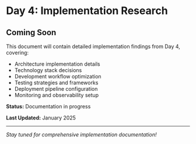 # Day 4: Implementation Research

## Coming Soon

This document will contain detailed implementation findings from Day 4, covering:

- Architecture implementation details
- Technology stack decisions
- Development workflow optimization
- Testing strategies and frameworks
- Deployment pipeline configuration
- Monitoring and observability setup

**Status:** Documentation in progress

**Last Updated:** January 2025

---

*Stay tuned for comprehensive implementation documentation!*
